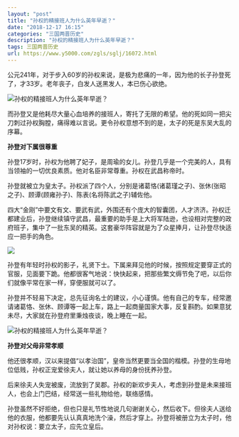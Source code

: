 ```yaml
---
layout: "post"
title: "孙权的精接班人为什么英年早逝？"
date: "2018-12-17 16:15"
categories: "三国两晋历史"
description: "孙权的精接班人为什么英年早逝？"
tags: 三国两晋历史
url: https://www.y5000.com/zgls/sglj/16072.html
---
```






公元241年，对于步入60岁的孙权来说，是极为悲痛的一年，因为他的长子孙登死了，才33岁。老年丧子，白发人送黑发人，本已伤心欲绝。

![孙权的精接班人为什么英年早逝？](/uploads/allimg/170306/6-1F30615150JT.JPG)

而孙登又是他耗尽大量心血培养的接班人，寄托了无限的希望。他的死如同一把尖刀刺过孙权胸膛，痛得难以言说。更令孙权意想不到的是，太子的死是东吴大乱的序幕。

**孙登对下属很尊重**

孙登17岁时，孙权为他聘了妃子，是周瑜的女儿。孙登几乎是一个完美的人，具有当领袖的一切优良素质。他对名臣非常尊重。孙权在武昌称帝时。

孙登就被立为皇太子。孙权派了四个人，分别是诸葛恪(诸葛瑾之子)、张休(张昭之子)、顾谭(顾雍孙子)、陈表(名将陈武之子)辅佐他。

四大“金刚”中要文有文、要武有武，外围还有个庞大的智囊团，人才济济。孙权迁都建业后，孙登继续镇守武昌，最重要的助手是上大将军陆逊，也设相对完整的政府班子，集中了一批东吴的精英。这套豪华阵容就是为了众星捧月，让孙登尽快适应一把手的角色。

![](https://img.y5000.com/uploads/allimg/170306/152I06019-0.jpg)

孙登有年轻时孙权的影子，礼贤下士。下属来拜见他的时候，按照规定要穿正式的官服，见面要下跪。他都很客气地说：快快起来，把那些繁文缛节免了吧，以后你们就像平常在家一样，穿便服就可以了。

孙登并不轻易下决定，总先征询名士的建议，小心谨慎。他有自己的专车，经常邀请诸葛恪、张休、顾谭等一起上车，路上一起商量国家大事，反复斟酌。如果意犹未尽，大家就在孙登府里秉烛夜谈，晚上睡在一起。

![孙权的精接班人为什么英年早逝？](/uploads/allimg/170306/6-1F306151542464.JPG)

**孙登对父母非常孝顺**

他还很孝顺，汉以来提倡“以孝治国”，皇帝当然更要当全国的楷模。孙登的生母地位低贱，孙权正宠爱徐夫人，就让她以养母的身份抚养孙登。

后来徐夫人失宠被废，流放到了吴郡。孙权的新欢步夫人，考虑到孙登是未来接班人，也会上门巴结，经常送一些礼物给他，联络感情。

孙登虽然不好拒绝，但也只是礼节性地说几句谢谢关心，然后收下。但徐夫人送给他的衣服，他都要先认认真真地洗个澡，然后才穿上。孙登将被册立为太子时，他对孙权说：要立太子，应先立皇后。

